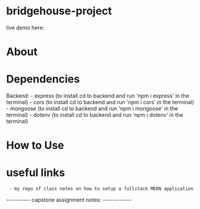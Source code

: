 # bridgehouse-project

live demo here: 

# About 

# Dependencies 

Backend: 
    - express (to install cd to backend and run 'npm i express' in the terminal)
    - cors (to install cd to backend and run 'npm i cors' in the terminal)
    - mongoose (to install cd to backend and run 'npm i mongoose' in the terminal)
    - dotenv (to install cd to backend and run 'npm i dotenv' in the terminal)

# How to Use 

# useful links 
     - my repo of class notes on how to setup a fullstack MERN application 
---------- capstone assignment notes: ------------
